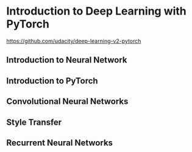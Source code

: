 # Introduction to Deep Learning with PyTorch
https://github.com/udacity/deep-learning-v2-pytorch

## Introduction to Neural Network

## Introduction to PyTorch

## Convolutional Neural Networks

## Style Transfer

## Recurrent Neural Networks
